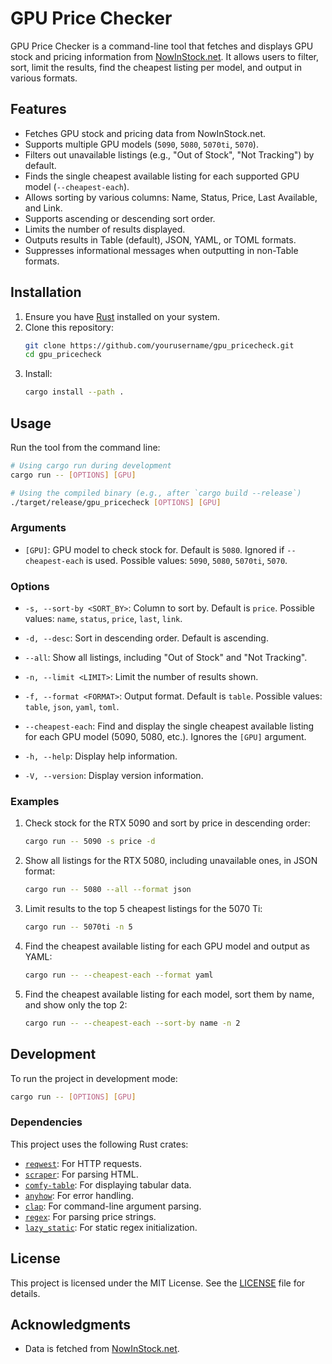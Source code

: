 # GPU Price Checker

GPU Price Checker is a command-line tool that fetches and displays GPU stock and pricing information from [NowInStock.net](https://www.nowinstock.net). It allows users to filter, sort, limit the results, find the cheapest listing per model, and output in various formats.

## Features

- Fetches GPU stock and pricing data from NowInStock.net.
- Supports multiple GPU models (`5090`, `5080`, `5070ti`, `5070`).
- Filters out unavailable listings (e.g., "Out of Stock", "Not Tracking") by default.
- Finds the single cheapest available listing for each supported GPU model (`--cheapest-each`).
- Allows sorting by various columns: Name, Status, Price, Last Available, and Link.
- Supports ascending or descending sort order.
- Limits the number of results displayed.
- Outputs results in Table (default), JSON, YAML, or TOML formats.
- Suppresses informational messages when outputting in non-Table formats.

## Installation

1. Ensure you have [Rust](https://www.rust-lang.org/) installed on your system.
2. Clone this repository:
   ```sh
   git clone https://github.com/yourusername/gpu_pricecheck.git
   cd gpu_pricecheck
   ```
3. Install:
   ```sh
   cargo install --path .
   ```

## Usage

Run the tool from the command line:

```sh
# Using cargo run during development
cargo run -- [OPTIONS] [GPU]

# Using the compiled binary (e.g., after `cargo build --release`)
./target/release/gpu_pricecheck [OPTIONS] [GPU]
```

### Arguments

- `[GPU]`: GPU model to check stock for. Default is `5080`. Ignored if `--cheapest-each` is used.
  Possible values: `5090`, `5080`, `5070ti`, `5070`.

### Options

- `-s, --sort-by <SORT_BY>`: Column to sort by. Default is `price`.
  Possible values: `name`, `status`, `price`, `last`, `link`.

- `-d, --desc`: Sort in descending order. Default is ascending.

- `--all`: Show all listings, including "Out of Stock" and "Not Tracking".

- `-n, --limit <LIMIT>`: Limit the number of results shown.

- `-f, --format <FORMAT>`: Output format. Default is `table`.
  Possible values: `table`, `json`, `yaml`, `toml`.

- `--cheapest-each`: Find and display the single cheapest available listing for each GPU model (5090, 5080, etc.). Ignores the `[GPU]` argument.

- `-h, --help`: Display help information.

- `-V, --version`: Display version information.

### Examples

1.  Check stock for the RTX 5090 and sort by price in descending order:

    ```sh
    cargo run -- 5090 -s price -d
    ```

2.  Show all listings for the RTX 5080, including unavailable ones, in JSON format:

    ```sh
    cargo run -- 5080 --all --format json
    ```

3.  Limit results to the top 5 cheapest listings for the 5070 Ti:

    ```sh
    cargo run -- 5070ti -n 5
    ```

4.  Find the cheapest available listing for each GPU model and output as YAML:

    ```sh
    cargo run -- --cheapest-each --format yaml
    ```

5.  Find the cheapest available listing for each model, sort them by name, and show only the top 2:
    ```sh
    cargo run -- --cheapest-each --sort-by name -n 2
    ```

## Development

To run the project in development mode:

```sh
cargo run -- [OPTIONS] [GPU]
```

### Dependencies

This project uses the following Rust crates:

- [`reqwest`](https://crates.io/crates/reqwest): For HTTP requests.
- [`scraper`](https://crates.io/crates/scraper): For parsing HTML.
- [`comfy-table`](https://crates.io/crates/comfy-table): For displaying tabular data.
- [`anyhow`](https://crates.io/crates/anyhow): For error handling.
- [`clap`](https://crates.io/crates/clap): For command-line argument parsing.
- [`regex`](https://crates.io/crates/regex): For parsing price strings.
- [`lazy_static`](https://crates.io/crates/lazy_static): For static regex initialization.

## License

This project is licensed under the MIT License. See the [LICENSE](LICENSE) file for details.

## Acknowledgments

- Data is fetched from [NowInStock.net](https://www.nowinstock.net).
